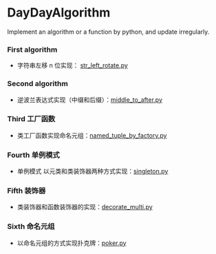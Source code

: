 # DayDayAlgorithm
Implement an algorithm or a function by python, and update irregularly.

### First algorithm
* 字符串左移 n 位实现： [str_left_rotate.py](https://github.com/clnFind/DayDayAlgorithm/blob/master/str_left_rotate.py)

### Second algorithm
* 逆波兰表达式实现（中缀和后缀）：[middle_to_after.py](https://github.com/clnFind/DayDayAlgorithm/blob/master/middle_to_after.py)

### Third 工厂函数
* 类工厂函数实现命名元组：[named_tuple_by_factory.py](https://github.com/clnFind/DayDayAlgorithm/blob/master/named_tuple_by_factory.py)

### Fourth 单例模式
* 单例模式 以元类和类装饰器两种方式实现：[singleton.py](https://github.com/clnFind/DayDayAlgorithm/blob/master/singleton.py)

### Fifth 装饰器
* 类装饰器和函数装饰器的实现：[decorate_multi.py](https://github.com/clnFind/DayDayAlgorithm/blob/master/decorate_multi.py)

### Sixth 命名元组
* 以命名元组的方式实现扑克牌：[poker.py](https://github.com/clnFind/DayDayAlgorithm/blob/master/poker.py)
